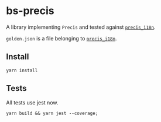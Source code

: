 # bs-precis

A library implementing `Precis` and tested against [`precis_i18n`](https://github.com/byllyfish/precis_i18n).

`golden.json` is a file belonging to [`precis_i18n`](https://github.com/byllyfish/precis_i18n).

## Install

```
yarn install
```

## Tests

All tests use jest now. 
```
yarn build && yarn jest --coverage;
```

